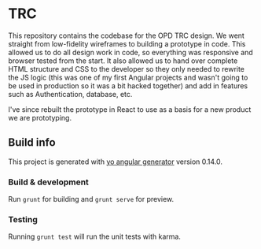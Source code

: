 # TRC

This repository contains the codebase for the OPD TRC design. We went straight from low-fidelity wireframes to building a prototype in code. This allowed us to do all design work in code, so everything was responsive and browser tested from the start. It also allowed us to hand over complete HTML structure and CSS to the developer so they only needed to rewrite the JS logic (this was one of my first Angular projects and wasn't going to be used in production so it was a bit hacked together) and add in features such as Authentication, database, etc.

I've since rebuilt the prototype in React to use as a basis for a new product we are prototyping.

## Build info

This project is generated with [yo angular generator](https://github.com/yeoman/generator-angular)
version 0.14.0.

### Build & development

Run `grunt` for building and `grunt serve` for preview.

### Testing

Running `grunt test` will run the unit tests with karma.
